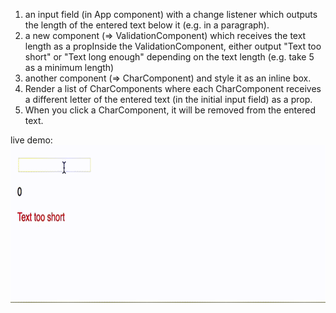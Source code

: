 


1. an input field (in App component) with a change listener which outputs the length of the entered text below it (e.g. in a paragraph).
2. a new component (=> ValidationComponent) which receives the text length as a propInside the ValidationComponent, either output "Text too short" or "Text long enough" depending on the text length (e.g. take 5 as a minimum length)
3. another component (=> CharComponent) and style it as an inline box.
4. Render a list of CharComponents where each CharComponent receives a different letter of the entered text (in the initial input field) as a prop.
5. When you click a CharComponent, it will be removed from the entered text.
    
live demo:
<img src="https://github.com/zhaaaa7/react/blob/master/projects/gif/split.gif" alt="split" with="800px" />
